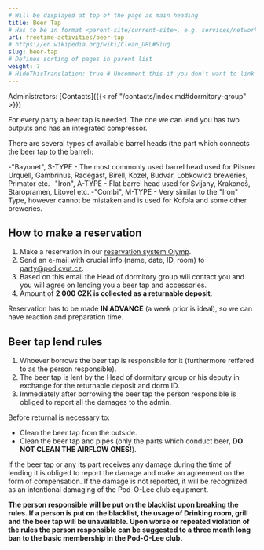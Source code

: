 ```yaml
---
# Will be displayed at top of the page as main heading
title: Beer Tap
# Has to be in format <parent-site/current-site>, e.g. services/network (notice missing slash at the beginning)
url: freetime-activities/beer-tap
# https://en.wikipedia.org/wiki/Clean_URL#Slug
slug: beer-tap
# Defines sorting of pages in parent list
weight: 7
# HideThisTranslation: true # Uncomment this if you don't want to link this translation of page in translations
---
```


Administrators: [Contacts]({{< ref "/contacts/index.md#dormitory-group" >}})

For every party a beer tap is needed. The one we can lend you has two outputs and has an integrated compressor.

There are several types of available barrel heads (the part which connects the beer tap to the barrel):

-"Bayonet", S-TYPE - The most commonly used barrel head used for Pilsner Urquell, Gambrinus, Radegast, Birell, Kozel, Budvar, Lobkowicz breweries, Primator etc.
-"Iron", A-TYPE - Flat barrel head used for Svijany, Krakonoš, Staropramen, Litovel etc.
-"Combi", M-TYPE - Very similar to the "Iron" Type, however cannot be mistaken and is used for Kofola and some other breweries.

## How to make a reservation

1. Make a reservation in our [reservation system Olymp](https://olymp.pod.cvut.cz).
2. Send an e-mail with crucial info (name, date, ID, room) to <party@pod.cvut.cz>.
3. Based on this email the Head of dormitory group will contact you and you will agree on lending you a beer tap and accessories.
4. Amount of **2 000 CZK is collected as a returnable deposit**.

Reservation has to be made **IN ADVANCE** (a week prior is ideal), so we can have reaction and preparation time.

## Beer tap lend rules

1. Whoever borrows the beer tap is responsible for it (furthermore reffered to as the person responsible).
2. The beer tap is lent by the Head of dormitory group or his deputy in exchange for the returnable deposit and dorm ID.
3. Immediately after borrowing the beer tap the person responsible is obliged to report all the damages to the admin.

Before returnal is necessary to:

- Clean the beer tap from the outside.
- Clean the beer tap and pipes (only the parts which conduct beer, **DO NOT CLEAN THE AIRFLOW ONES!**).

If the beer tap or any its part receives any damage during the time of lending it is obliged to report the damage and make an agreement on the form of compensation. If the damage is not reported, it will be recognized as an intentional damaging of the Pod-O-Lee club equipment.

**The person responsible will be put on the blacklist upon breaking the rules. If a person is put on the blacklist, the usage of Drinking room, grill and the beer tap will be unavailable. Upon worse or repeated violation of the rules the person responsible can be suggested to a three month long ban to the basic membership in the Pod-O-Lee club.**
